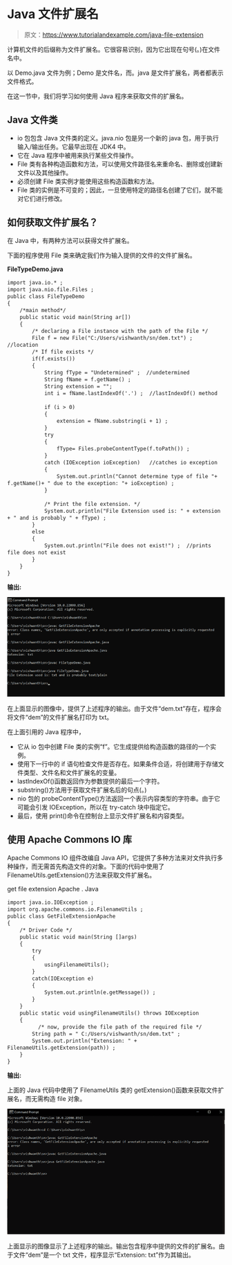 # Java 文件扩展名

> 原文：<https://www.tutorialandexample.com/java-file-extension>

计算机文件的后缀称为文件扩展名。它很容易识别，因为它出现在句号(。)在文件名中。

以 Demo.java 文件为例；Demo 是文件名，而。java 是文件扩展名，两者都表示文件格式。

在这一节中，我们将学习如何使用 Java 程序来获取文件的扩展名。

## Java 文件类

*   io 包包含 Java 文件类的定义。java.nio 包是另一个新的 java 包，用于执行输入/输出任务。它最早出现在 JDK4 中。
*   它在 Java 程序中被用来执行某些文件操作。
*   File 类有各种构造函数和方法，可以使用文件路径名来重命名、删除或创建新文件以及其他操作。
*   必须创建 File 类实例才能使用这些构造函数和方法。
*   File 类的实例是不可变的；因此，一旦使用特定的路径名创建了它们，就不能对它们进行修改。

## 如何获取文件扩展名？

在 Java 中，有两种方法可以获得文件扩展名。

下面的程序使用 File 类来确定我们作为输入提供的文件的文件扩展名。

**FileTypeDemo.java**

```
import java.io.* ;  
import java.nio.file.Files ;  
public class FileTypeDemo   
{  
    /*main method*/  
    public static void main(String ar[])  
    {  
        /* declaring a File instance with the path of the File */  
        File f = new File("C:/Users/vishwanth/sn/dem.txt") ;  //location
        /* If file exists */  
        if(f.exists())   
        {  
            String fType = "Undetermined" ;  //undetermined
            String fName = f.getName() ;   
            String extension = "";  
            int i = fName.lastIndexOf('.') ;  //lastIndexOf() method

            if (i > 0)   
            {  
                extension = fName.substring(i + 1) ;  
            }  
            try   
            {  
                fType= Files.probeContentType(f.toPath()) ;  
            }  
            catch (IOException ioException)   //catches io exception
            {  
                System.out.println("Cannot determine type of file "+ f.getName()+ " due to the exception: "+ ioException) ;  
            }  

            /* Print the file extension. */  
            System.out.println("File Extension used is: " + extension + " and is probably " + fType) ;  
        }  
        else   
        {  
            System.out.println("File does not exist!") ;  //prints file does not exist
        }  
    }  
} 
```

**输出:**

![Java File Extension](img/31f9c6bb9ec93792bfff6939f1de778a.png)

在上面显示的图像中，提供了上述程序的输出。由于文件“dem.txt”存在，程序会将文件“dem”的文件扩展名打印为 txt。

在上面引用的 Java 程序中，

*   它从 io 包中创建 File 类的实例“f”。它生成提供给构造函数的路径的一个实例。
*   使用下一行中的 if 语句检查文件是否存在。如果条件合适，将创建用于存储文件类型、文件名和文件扩展名的变量。
*   lastIndexOf()函数返回作为参数提供的最后一个字符。
*   substring()方法用于获取文件扩展名后的句点(。)
*   nio 包的 probeContentType()方法返回一个表示内容类型的字符串。由于它可能会引发 IOException，所以在 try-catch 块中指定它。
*   最后，使用 print()命令在控制台上显示文件扩展名和内容类型。

## 使用 Apache Commons IO 库

Apache Commons IO 组件改编自 Java API，它提供了多种方法来对文件执行多种操作，而无需首先构造文件的对象。下面的代码中使用了 FilenameUtils.getExtension()方法来获取文件扩展名。

get file extension Apache . Java

```
import java.io.IOException ;  
import org.apache.commons.io.FilenameUtils ;  
public class GetFileExtensionApache  
{  
    /* Driver Code */  
    public static void main(String []args)  
    {  
        try   
        {  
            usingFilenameUtils();  
        }  
        catch(IOException e)   
        {  
            System.out.println(e.getMessage()) ;  
        }  
    }  
    public static void usingFilenameUtils() throws IOException  
    {  
          /* now, provide the file path of the required file */
        String path = " C:/Users/vishwanth/sn/dem.txt" ;  
        System.out.println("Extension: " + FilenameUtils.getExtension(path)) ;  
    }  
} 
```

**输出:**

上面的 Java 代码中使用了 FilenameUtils 类的 getExtension()函数来获取文件扩展名，而无需构造 file 对象。

![Java File Extension](img/0ae1ffb0dfa22355b27d0f97fd2a57d7.png)

上面显示的图像显示了上述程序的输出。输出包含程序中提供的文件的扩展名。由于文件“dem”是一个 txt 文件，程序显示“Extension: txt”作为其输出。